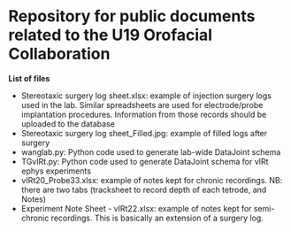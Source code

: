 # Repository for public documents related to the U19 Orofacial Collaboration

**List of files**

- Stereotaxic surgery log sheet.xlsx: example of injection surgery logs used in the lab. Similar spreadsheets are used for electrode/probe implantation procedures. Information from those records should be uploaded to the database
- Stereotaxic surgery log sheet_Filled.jpg: example of filled logs after surgery
- wanglab.py: Python code used to generate lab-wide DataJoint schema 
- TGvIRt.py: Python code used to generate DataJoint schema for vIRt ephys experiments  
- vIRt20_Probe33.xlsx: example of notes kept for chronic recordings. NB: there are two tabs (tracksheet to record depth of each tetrode, and Notes)
- Experiment Note Sheet - vIRt22.xlsx: example of notes kept for semi-chronic recordings. This is basically an extension of a surgery log.

